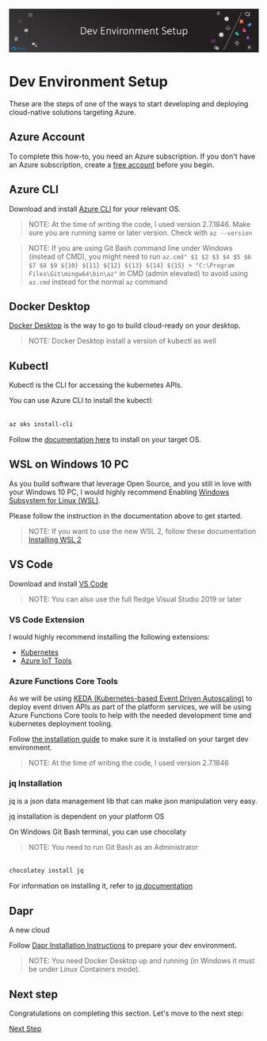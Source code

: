 ![banner](assets/banner.png)

# Dev Environment Setup

These are the steps of one of the ways to start developing and deploying cloud-native solutions targeting Azure.

## Azure Account

To complete this how-to, you need an Azure subscription. If you don't have an Azure subscription, create a [free account](https://azure.microsoft.com/free) before you begin.

## Azure CLI

Download and install [Azure CLI](https://docs.microsoft.com/en-us/cli/azure/install-azure-cli?view=azure-cli-latest) for your relevant OS.

>NOTE: At the time of writing the code, I used version 2.7.1846. Make sure you are running same or later version. Check with ```az --version```

>NOTE: If you are using Git Bash command line under Windows (instead of CMD), you might need to run ```az.cmd" $1 $2 $3 $4 $5 $6 $7 $8 $9 ${10} ${11} ${12} ${13} ${14} ${15} > "C:\Program Files\Git\mingw64\bin\az"``` in CMD (admin elevated) to avoid using ```az.cmd``` instead for the normal ```az``` command

## Docker Desktop

[Docker Desktop](https://www.docker.com/products/docker-desktop) is the way to go to build cloud-ready on your desktop.

>NOTE: Docker Desktop install a version of kubectl as well

## Kubectl

Kubectl is the CLI for accessing the kubernetes APIs.

You can use Azure CLI to install the kubectl:

```bash

az aks install-cli

```

Follow the [documentation here](https://kubernetes.io/docs/tasks/tools/install-kubectl/) to install on your target OS.

## WSL on Windows 10 PC

As you build software that leverage Open Source, and you still in love with your Windows 10 PC, I would highly recommend Enabling [Windows Subsystem for Linux (WSL)](https://docs.microsoft.com/en-us/windows/wsl/install-win10).

Please follow the instruction in the documentation above to get started.

>NOTE: If you want to use the new WSL 2, follow these documentation [Installing WSL 2](https://docs.microsoft.com/en-us/windows/wsl/wsl2-install)

## VS Code

Download and install [VS Code](https://code.visualstudio.com/)

>NOTE: You can also use the full fledge Visual Studio 2019 or later

### VS Code Extension

I would highly recommend installing the following extensions:

- [Kubernetes](https://marketplace.visualstudio.com/items?itemName=ms-kubernetes-tools.vscode-kubernetes-tools)
- [Azure IoT Tools](https://marketplace.visualstudio.com/items?itemName=vsciot-vscode.azure-iot-tools)

### Azure Functions Core Tools

As we will be using [KEDA (Kubernetes-based Event Driven Autoscaling)](https://github.com/kedacore/keda) to deploy event driven APIs as part of the platform services, we will be using Azure Functions Core tools to help with the needed development time and kubernetes deployment tooling.

Follow [the installation guide](https://docs.microsoft.com/en-us/azure/azure-functions/functions-run-local) to make sure it is installed on your target dev environment.

>NOTE: At the time of writing the code, I used version 2.7.1846

### jq Installation

jq is a json data management lib that can make json manipulation very easy.

jq installation is dependent on your platform OS

On Windows Git Bash terminal, you can use chocolaty

>NOTE: You need to run Git Bash as an Administrator

```bash

chocolatey install jq

```

For information on installing it, refer to [jq documentation](https://stedolan.github.io/jq/download/)

## Dapr

A new cloud

Follow [Dapr Installation Instructions](https://github.com/dapr/docs/blob/master/getting-started/environment-setup.md#prerequisites) to prepare your dev environment.

>NOTE: You need Docker Desktop up and running (in Windows it must be under Linux Containers mode).

## Next step

Congratulations on completing this section. Let's move to the next step:

[Next Step](/guide/02-prerequisites/README.md)